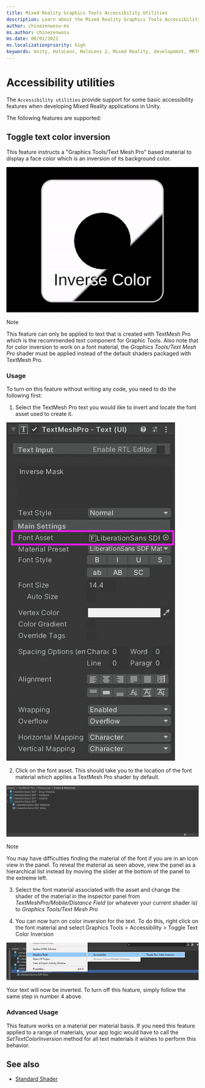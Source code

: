 ```yaml
---
title: Mixed Reality Graphics Tools Accessibility Utilities
description: Learn about the Mixed Reality Graphics Tools Accessibility Utilities for Unity.
author: chinezenwosu-ms
ms.author: chinezenwosu
ms.date: 06/01/2022
ms.localizationpriority: high
keywords: Unity, HoloLens, HoloLens 2, Mixed Reality, development, MRTK, Graphics Tools, MRGT, MR Graphics Tools, Standard Shader, Accessibility Utilities
---
```


# Accessibility utilities

The `Accessibility utilities` provide support for some basic accessibility features when developing Mixed Reality applications in Unity.

The following features are supported:

## Toggle text color inversion

This feature instructs a "Graphics Tools/Text Mesh Pro" based material to display a face color which is an inversion of its background color.

![Text Color Inversion](images/AccessibilityUtilities/TextColorInversion.gif)

> [!NOTE]
> This feature can only be applied to text that is created with TextMesh Pro which is the recommended text component for Graphic Tools. Also note that for color inversion to work on a font material, the *Graphics Tools/Text Mesh Pro* shader must be applied instead of the default shaders packaged with TextMesh Pro.

### Usage
To turn on this feature without writing any code, you need to do the following first:

1. Select the TextMesh Pro text you would like to invert and locate the font asset used to create it.

![TextMesh Pro Font Asset](images/AccessibilityUtilities/FontAsset.png)

2. Click on the font asset. This should take you to the location of the font material which applies a TextMesh Pro shader by default.

![TextMesh Pro Font Material](images/AccessibilityUtilities/FontMaterial.png)

> [!NOTE]
> You may have difficulties finding the material of the font if you are in an icon view in the panel. To reveal the material as seen above, view the panel as a hierarchical list instead by moving the slider at the bottom of the panel to the extreme left.

3. Select the font material associated with the asset and change the shader of the material in the inspector panel from *TextMeshPro/Mobile/Distance Field* (or whatever your current shader is) to *Graphics Tools/Text Mesh Pro*

4. You can now turn on color inversion for the text. To do this, right click on the font material and select Graphics Tools > Accessibility > Toggle Text Color Inversion

![Color Text Inversion Menu](images/AccessibilityUtilities/TextColorInversionToggler.png)

Your text will now be inverted. To turn off this feature, simply follow the same step in number 4 above.

### Advanced Usage
This feature works on a material per material basis. If you need this feature applied to a range of materials, your app logic would have to call the *SetTextColorInversion* method for all text materials it wishes to perform this behavior.

## See also

* [Standard Shader](standard-shader.md)
